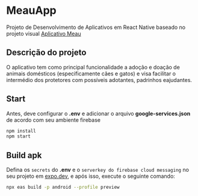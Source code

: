 # MeauApp
Projeto de Desenvolvimento de Aplicativos em React Native baseado no projeto visual [Aplicativo Meau](./Visual/Meau_Relatório_Final.pdf)

## Descrição do projeto
O aplicativo​ ​tem​ ​como​ ​principal​ ​funcionalidade​ ​a​ ​adoção​ ​e​ ​doação​ ​de​ ​animais​ ​domésticos (especificamente​ ​cães​ ​e​ ​gatos)​ ​e​ ​visa​ ​facilitar​ ​o​ ​intermédio​ ​dos​ ​protetores​ ​com​ ​possíveis adotantes,​ ​padrinhos​ ​e​ ​ajudantes.​

## Start
Antes, deve configurar o **.env** e adicionar o arquivo **google-services.json** de acordo com seu ambiente firebase

```sh
npm install
npm start
```


## Build apk
Defina os `secrets` do **.env** e o `serverkey do firebase cloud messaging` no seu projeto em [expo.dev](https://expo.dev), e após isso, execute o seguinte comando:

```sh
npx eas build -p android --profile preview
```

